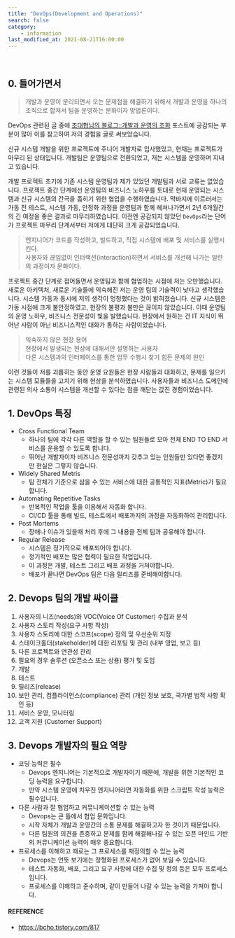 ```yaml
---
title: "DevOps(Development and Operations)"
search: false
category:
    - information
last_modified_at: 2021-08-21T16:00:00
---
```


<br/>

## 0. 들어가면서

> 개발과 운영이 분리되면서 오는 문제점을 해결하기 위해서 개발과 운영을 하나의 조직으로 합쳐서 팀을 운영하는 문화이자 방법론이다.

DevOps 관련된 글 중에 [조대협님의 블로그::개발과 운영의 조화][blog-link] 포스트에 공감되는 부분이 많아 이를 참고하여 저의 경험을 글로 써보았습니다.
 
신규 시스템 개발을 위한 프로젝트에 주니어 개발자로 입사했었고, 현재는 프로젝트가 마무리 된 상태입니다. 
개발팀은 운영팀으로 전환되었고, 저는 시스템을 운영하며 지내고 있습니다. 

개발 프로젝트 초기에 기존 시스템 운영팀과 제가 있었던 개발팀과 서로 교류는 없었습니다.
프로젝트 중간 단계에선 운영팀의 비즈니스 노하우를 토대로 현재 운영되는 시스템과 신규 시스템의 간극을 좁히기 위한 협업을 수행하였습니다.
막바지에 이르러서는 가동 전 테스트, 시스템 가동, 안정화 과정을 운영팀과 함께 헤쳐나가면서 2년 6개월간의 긴 여정을 좋은 결과로 마무리하였습니다. 
이전엔 공감되지 않았던 `DevOps`라는 단어가 프로젝트 마무리 단계서부터 저에게 대단히 크게 공감되었습니다.

> 엔지니어가 코드를 작성하고, 빌드하고, 직접 시스템에 배포 및 서비스를 실행시킨다.<br/>
> 사용자와 끊임없이 인터랙션(interaction)하면서 서비스를 개선해 나가는 일련의 과정이자 문화이다.

프로젝트 중간 단계로 접어들면서 운영팀과 함께 협업하는 시점에 저는 오만했습니다. 
새로운 아키텍처, 새로운 기술들에 익숙해진 저는 운영 팀의 기술력이 낮다고 생각했습니다.
시스템 가동과 동시에 저의 생각이 멍청했다는 것이 밝혀졌습니다. 
신규 시스템은 가동 시점에 크게 불안정하였고, 현장의 불평과 불만은 끊이지 않았습니다. 
이때 운영팀의 운영 노하우, 비즈니스 전문성이 빛을 발했습니다. 
현장에서 원하는 건 IT 지식이 뛰어난 사람이 아닌 비즈니스적인 대화가 통하는 사람이었습니다. 

> 익숙하지 않은 현장 용어<br/>
> 현장에서 발생되는 현상에 대해서만 설명하는 사용자<br/>
> 다른 시스템과의 인터페이스를 통한 업무 수행시 찾기 힘든 문제의 원인

이런 것들이 저를 괴롭히는 동안 운영 요원들은 현장 사람들과 대화하고, 문제를 일으키는 시스템 모듈들을 고치기 위해 현상을 분석하였습니다. 
사용자들과 비즈니스 도메인에 관련된 의사 소통이 시스템을 개선할 수 있다는 점을 깨닫는 값진 경험이었습니다. 

## 1. DevOps 특징

* Cross Functional Team
    * 하나의 팀에 각각 다른 역할을 할 수 있는 팀원들로 모아 전체 END TO END 서비스를 운용할 수 있도록 합니다. 
    * 뛰어난 개발자이자 비즈니스 전문성까지 갖추고 있는 인원들만 있다면 좋겠지만 현실은 그렇지 않습니다. 
* Widely Shared Metris
    * 팀 전체가 기준으로 삼을 수 있는 서비스에 대한 공통적인 지표(Metric)가 필요합니다.
* Automating Repetitive Tasks
    * 반복적인 작업을 툴을 이용해서 자동화 합니다. 
    * CI/CD 툴을 통해 빌드, 테스트에서 배포까지의 과정을 자동화하여 관리합니다. 
* Post Mortems
    * 장애나 이슈가 있을때 처리 후에 그 내용을 전체 팀과 공유해야 합니다.
* Regular Release
    * 시스템은 정기적으로 배포되어야 합니다.
    * 정기적인 배포는 많은 협력이 필요한 작업입니다.
    * 이 과정은 개발, 테스트 그리고 배포 과정을 거쳐야합니다.
    * 배포가 끝나면 DevOps 팀은 다음 릴리즈를 준비해야합니다. 

## 2. Devops 팀의 개발 싸이클

1. 사용자의 니즈(needs)와 VOC(Voice Of Customer) 수집과 분석
1. 사용자 스토리 작성(요구 사항 작성)
1. 사용자 스토리에 대한 스코프(scope) 정의 및 우선순위 지정
1. 스테이크홀더(stakeholder)에 대한 리포팅 및 관리 (내부 영업, 보고 등)
1. 다른 프로젝트와 연관성 관리
1. 필요의 경우 솔루션 (오픈소스 또는 상용) 평가 및 도입
1. 개발
1. 테스트
1. 릴리즈(release)
1. 보안 관리, 컴플라이언스(compliance) 관리 (개인 정보 보호, 국가별 법적 사항 확인 등)
1. 서비스 운영, 모니터링
1. 고객 지원 (Customer Support)

## 3. Devops 개발자의 필요 역량

* 코딩 능력은 필수
    * Devops 엔지니어는 기본적으로 개발자이기 때문에, 개발을 위한 기본적인 코딩 능력을 요구합니다.
    * 만약 시스템 운영에 치우친 엔지니어라면 자동화를 위한 스크립트 작성 능력은 필수입니다.
* 다른 사람과 잘 협업하고 커뮤니케이션할 수 있는 능력
    * Devops는 큰 틀에서 협업 문화입니다. 
    * 시작 자체가 개발과 운영간의 소통 문제를 해결하고자 한 것이기 때문입니다. 
    * 다른 팀원의 의견을 존중하고 문제를 함께 해결해나갈 수 있는 오픈 마인드 기반의 커뮤니케이션 능력이 매우 중요합니다.
* 프로세스를 이해하고 때로는 그 프로세스를 재정의할 수 있는 능력
    * Devops는 언뜻 보기에는 정형화된 프로세스가 없어 보일 수 있습니다. 
    * 테스트 자동화, 배포, 그리고 요구 사항에 대한 수집 및 정의 등은 모두 프로세스입니다.
    * 프로세스를 이해하고 준수하며, 같이 만들어 나갈 수 있는 능력을 가져야 합니다.

#### REFERENCE

* <https://bcho.tistory.com/817>

[blog-link]: https://bcho.tistory.com/817